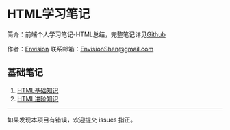 # HTML学习笔记

简介：前端个人学习笔记-HTML总结，完整笔记详见[Github](https://github.com/MrEnvision/Front-end_learning_notes)

作者：[Envision](https://github.com/MrEnvision)         联系邮箱：[EnvisionShen@gmail.com](mailto:EnvisionShen@gmail.com)



## 基础笔记

1. [HTML基础知识](HTML基础笔记.md)
2. [HTML进阶知识](HTML进阶笔记.md)



------

如果发现本项目有错误，欢迎提交 issues 指正。